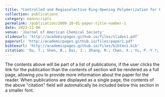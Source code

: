 ```yaml
---
title: "Controlled and Regioselective Ring-Opening Polymerization for Poly(disulfide)s by Anion-Binding Catalysis"
collection: publications
category: manuscripts
permalink: /publication/2009-10-01-paper-title-number-1
date: 2023-11-06
venue: 'Journal of American Chemical Society'
slidesurl: 'http://academicpages.github.io/files/slides1.pdf'
paperurl: 'http://academicpages.github.io/files/paper1.pdf'
bibtexurl: 'http://academicpages.github.io/files/bibtex1.bib'
citation: 'Du, T.; Shen, B.; Dai, J.; Zhang, M.; Chen, X.; Yu, P.-Y.*; Liu, Y.* Controlled and regioselective ring-opening polymerization for poly(disulfide)s by anion-binding catalysis. J. Am. Chem. Soc. 2023, 145, 27788–27799.'
---
```

The contents above will be part of a list of publications, if the user clicks the link for the publication than the contents of section will be rendered as a full page, allowing you to provide more information about the paper for the reader. When publications are displayed as a single page, the contents of the above "citation" field will automatically be included below this section in a smaller font.

